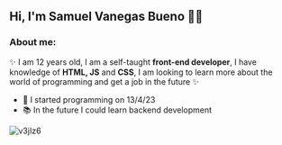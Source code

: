 ## Hi, I'm Samuel Vanegas Bueno 👨‍💻

### About me:

✨ I am 12 years old, I am a self-taught **front-end developer**, I have knowledge of **HTML, JS** and **CSS**, I am looking to learn more about the world of programming and get a job in the future ✨

- 🎉 I started programming on 13/4/23
- 📚 In the future I could learn backend development

![v3jIz6](https://github.com/Sam3810/Sam3810/assets/118696492/d8d782ae-925e-43b2-9cc4-f118cc9d973b)
